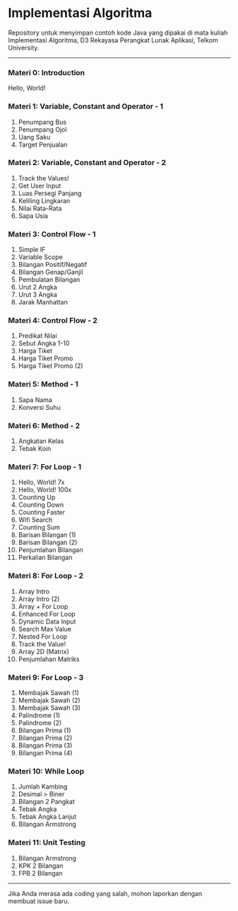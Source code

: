 # Implementasi Algoritma
Repository untuk menyimpan contoh kode Java yang dipakai di mata kuliah Implementasi Algoritma, D3 Rekayasa Perangkat Lunak Aplikasi, Telkom University.

---

### Materi 0: Introduction
Hello, World!

### Materi 1: Variable, Constant and Operator - 1
1. Penumpang Bus
2. Penumpang Ojol
3. Uang Saku
4. Target Penjualan

### Materi 2: Variable, Constant and Operator - 2
1. Track the Values!
2. Get User Input
3. Luas Persegi Panjang
4. Keliling Lingkaran
5. Nilai Rata-Rata
6. Sapa Usia

### Materi 3: Control Flow - 1
1. Simple IF
2. Variable Scope
3. Bilangan Positif/Negatif
4. Bilangan Genap/Ganjil
5. Pembulatan Bilangan
6. Urut 2 Angka
7. Urut 3 Angka
8. Jarak Manhattan

### Materi 4: Control Flow - 2
1. Predikat Nilai
2. Sebut Angka 1-10
3. Harga Tiket
4. Harga Tiket Promo
5. Harga Tiket Promo (2)

### Materi 5: Method - 1
1. Sapa Nama
2. Konversi Suhu

### Materi 6: Method - 2
1. Angkatan Kelas
2. Tebak Koin

### Materi 7: For Loop - 1
1. Hello, World! 7x
2. Hello, World! 100x
3. Counting Up
4. Counting Down
5. Counting Faster
6. Wifi Search
7. Counting Sum
8. Barisan Bilangan (1)
9. Barisan Bilangan (2)
10. Penjumlahan Bilangan
11. Perkalian Bilangan

### Materi 8: For Loop - 2
1. Array Intro
2. Array Intro (2)
3. Array + For Loop
4. Enhanced For Loop
5. Dynamic Data Input
6. Search Max Value
7. Nested For Loop
8. Track the Value!
9. Array 2D (Matrix)
10. Penjumlahan Matriks

### Materi 9: For Loop - 3
1. Membajak Sawah (1)
2. Membajak Sawah (2)
3. Membajak Sawah (3)
4. Palindrome (1)
5. Palindrome (2)
6. Bilangan Prima (1)
7. Bilangan Prima (2)
8. Bilangan Prima (3)
9. Bilangan Prima (4)

### Materi 10: While Loop
1. Jumlah Kambing
2. Desimal > Biner
3. Bilangan 2 Pangkat
4. Tebak Angka
5. Tebak Angka Lanjut
6. Bilangan Armstrong

### Materi 11: Unit Testing
1. Bilangan Armstrong
2. KPK 2 Bilangan
3. FPB 2 Bilangan

---

Jika Anda merasa ada coding yang salah, mohon laporkan dengan membuat issue baru.
